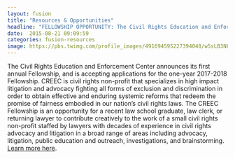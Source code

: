 ```yaml
---
layout: fusion
title: "Resources & Opportunities"
headline: "FELLOWSHIP OPPORTUNITY: The Civil Rights Education and Enforcement Center"
date:  2015-08-21 09:09:59
categories: fusion-resources
image: https://pbs.twimg.com/profile_images/491694595227394048/w5sLB3NL_400x400.jpeg
---
```

The Civil Rights Education and Enforcement Center announces its first annual Fellowship, and is accepting applications for the one-year 2017-2018 Fellowship. CREEC is civil rights non-profit that specializes in high impact litigation and advocacy fighting all forms of exclusion and discrimination in order to obtain effective and enduring systemic reforms that redeem the promise of fairness embodied in our nation’s civil rights laws. The CREEC Fellowship is an opportunity for a recent law school graduate, law clerk, or returning lawyer to contribute creatively to the work of a small civil rights non-profit staffed by lawyers with decades of experience in civil rights advocacy and litigation in a broad range of areas including advocacy, litigation, public education and outreach, investigations, and brainstorming. <a href="http://creeclaw.org/fellowship/">Learn more here</a>.